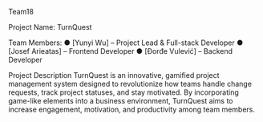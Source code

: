 Team18

Project Name: TurnQuest


Team Members:
● [Yunyi Wu] – Project Lead & Full-stack Developer
● [Josef Arieatas] – Frontend Developer
● [Đorđe Vulević] – Backend Developer


Project Description
TurnQuest is an innovative, gamified project management system designed to revolutionize how
teams handle change requests, track project statuses, and stay motivated. By incorporating
game-like elements into a business environment, TurnQuest aims to increase engagement,
motivation, and productivity among team members.
